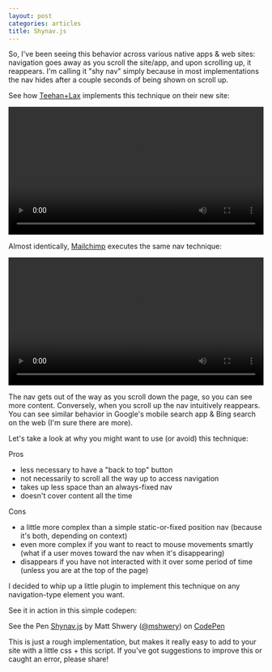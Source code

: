 ```yaml
---
layout: post
categories: articles
title: Shynav.js
---
```


So, I've been seeing this behavior across various native apps & web sites: navigation goes away as you scroll the site/app, and upon scrolling up, it reappears. I'm calling it "shy nav" simply because in most implementations the nav hides after a couple seconds of being shown on scroll up.

See how [Teehan+Lax](http://www.teehanlax.com/about/) implements this technique on their new site:

<video width="100%" height="auto" controls>
  <source src="../img/teehan.m4v" type="video/mp4">
  Your browser does not support the video tag.
</video>

Almost identically, [Mailchimp](http://mailchimp.com/features/) executes the same nav technique:

<video width="100%" height="auto" controls>
  <source src="../img/mailchimp.m4v" type="video/mp4">
  Your browser does not support the video tag.
</video>

The nav gets out of the way as you scroll down the page, so you can see more content. Conversely, when you scroll up the nav intuitively reappears. You can see similar behavior in Google's mobile search app & Bing search on the web (I'm sure there are more).

Let's take a look at why you might want to use (or avoid) this technique:

Pros

- less necessary to have a "back to top" button
- not necessarily to scroll all the way up to access navigation
- takes up less space than an always-fixed nav
- doesn't cover content all the time

Cons

- a little more complex than a simple static-or-fixed position nav (because it's both, depending on context)
- even more complex if you want to react to mouse movements smartly (what if a user moves toward the nav when it's disappearing)
- disappears if you have not interacted with it over some period of time (unless you are at the top of the page)

I decided to whip up a little plugin to implement this technique on any navigation-type element you want.

<script src="https://gist.github.com/mshwery/6196998.js"></script>

See it in action in this simple codepen:

<p data-height="268" data-theme-id="0" data-slug-hash="FwmJb" data-user="mshwery" data-default-tab="result" class='codepen'>See the Pen <a href='http://codepen.io/mshwery/pen/FwmJb'>Shynav.js</a> by Matt Shwery (<a href='http://codepen.io/mshwery'>@mshwery</a>) on <a href='http://codepen.io'>CodePen</a></p>
<script async src="http://codepen.io/assets/embed/ei.js"></script>

This is just a rough implementation, but makes it really easy to add to your site with a little css + this script. If you've got suggestions to improve this or caught an error, please share!